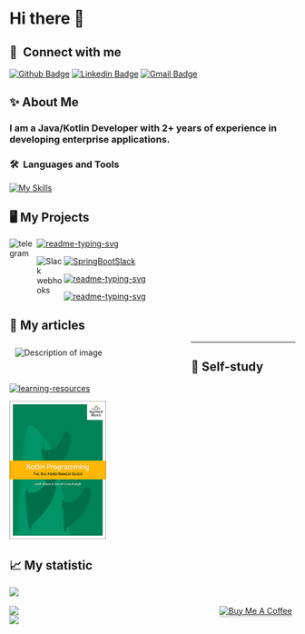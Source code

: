 # Hi there 👋

## 🔗 &nbsp;**Connect with me**

[![Github Badge](http://img.shields.io/badge/-Github-black?style=flat-square&logo=github&link=https://github.com/joleksiysurovtsev/)](https://github.com/joleksiysurovtsev/)
[![Linkedin Badge](https://img.shields.io/badge/-LinkedIn-blue?style=flat-square&logo=Linkedin&logoColor=white&link=https://www.linkedin.com/in/oleksiy-surovtsev/)](https://www.linkedin.com/in/oleksiy-surovtsev)
[![Gmail Badge](https://img.shields.io/badge/-Gmail-d14836?style=flat-square&logo=Gmail&logoColor=white&link=mailto:defcon.joleksiysurovtsev@gmail.com)](mailto:defcon.joleksiysurovtsev@gmail.com)

## ✨ About Me

### I am a Java/Kotlin Developer with 2+ years of experience in developing enterprise applications.

### 🛠️&nbsp;&nbsp;Languages&nbsp;and&nbsp;Tools

[![My Skills](https://skillicons.dev/icons?i=java,kotlin,spring,html,css,javascript,docker,git,gitlab,gradle,idea,jenkins,kubernetes,md,mysql,postgres,maven,kafka&perline=9)](https://skillicons.dev)

## 🖥️ My Projects

<p align="left">
 <img width="48" src="https://upload.wikimedia.org/wikipedia/commons/thumb/8/82/Telegram_logo.svg/2048px-Telegram_logo.svg.png" alt="telegram" align="left">
<a href="https://github.com/joleksiysurovtsev/currency-bot"><img width="270" src="https://denvercoder1-github-readme-stats.vercel.app/api/pin/?username=joleksiysurovtsev&repo=currency-bot&theme=react&bg_color=1F222E&title_color=F85D7F&hide_border=true&icon_color=F8D866&show_icons=false" alt="readme-typing-svg">   </a>
</p> 
<p align="left" >
    <img width="48" src="https://user-images.githubusercontent.com/5147537/54070671-0a173780-4263-11e9-8946-09ac0e37d8c6.png" alt="Slack webhooks" align="left">
</p>
<p align="left">
   <a href="https://github.com/joleksiysurovtsev/SpringBootSlack"><img width="270" src="https://denvercoder1-github-readme-stats.vercel.app/api/pin/?username=joleksiysurovtsev&repo=SpringBootSlack&theme=react&bg_color=1F222E&title_color=F85D7F&hide_border=true&icon_color=F8D866&show_icons=false" alt="SpringBootSlack">     </a>
</p>

<p align="left">
    <a href="https://github.com/joleksiysurovtsev/Spring-microservices-in-action"><img width="270" src="https://denvercoder1-github-readme-stats.vercel.app/api/pin/?username=joleksiysurovtsev&repo=Spring-microservices-in-action&theme=react&bg_color=1F222E&title_color=F85D7F&hide_border=true&icon_color=F8D866&show_icons=false" alt="readme-typing-svg">   </a>
</p>

<p align="left">
  <a href="https://github.com/joleksiysurovtsev/gradle-version-catalog-example"><img width="270" src="https://denvercoder1-github-readme-stats.vercel.app/api/pin/?username=joleksiysurovtsev&repo=gradle-version-catalog-example&theme=react&bg_color=1F222E&title_color=F85D7F&hide_border=true&icon_color=F8D866&show_icons=false" alt="readme-typing-svg">   </a>
</p>

## 📰 My articles

<a href="https://medium.com/@joleksiysurovtsev/gradle-version-catalog-simplifying-dependency-management-between-independent-projects-4a8e8dd2cbe0"> <img src="https://miro.medium.com/v2/resize:fit:828/format:webp/1*0jRG4hrnn18WSjxE8A5AHA.png" alt="Description of image" width="300" style="float: left; margin: 10px;">
</a>

---

## 📝 Self-study

<p align="left">
   <a href="https://github.com/joleksiysurovtsev/learning-resources"><img width="270" src="https://denvercoder1-github-readme-stats.vercel.app/api/pin/?username=joleksiysurovtsev&repo=learning-resources&theme=react&bg_color=1F222E&title_color=F85D7F&hide_border=true&icon_color=F8D866&show_icons=false" alt="learning-resources">     </a>
</p>

 <p align="left">
    <a href="https://github.com/joleksiysurovtsev/Kotlin-Programming-The-Big-Nerd-Ranch-Guide-by-Josh-Skeen-and-David-Greenhalgh">
    <img width="170" src="https://github.com/joleksiysurovtsev/Kotlin-Programming-The-Big-Nerd-Ranch-Guide-by-Josh-Skeen-and-David-Greenhalgh/blob/main/img/title.png" alt="Kotlin-Programming">     </a>
 </p>

## 📈 My statistic

![](http://github-profile-summary-cards.vercel.app/api/cards/profile-details?username=joleksiysurovtsev&theme=dracula) <br>

<a href="https://github.com/anuraghazra/github-readme-stats">
  <img align="left" width="370" src="https://github-readme-stats.vercel.app/api?username=joleksiysurovtsev&show_icons=true&theme=dracula" />
</a>
<a href="https://github.com/anuraghazra/convoychat">
  <img align="left" width="370" src="https://github-readme-stats.vercel.app/api/top-langs/?username=joleksiysurovtsev&layout=compact&theme=dracula" />
</a>


 <p align="left">
<a href="https://www.buymeacoffee.com/oleksiysur" target="_blank"><img src="https://www.buymeacoffee.com/assets/img/custom_images/orange_img.png" alt="Buy Me A Coffee" style="height: 41px !important;width: 174px !important;box-shadow: 0px 3px 2px 0px rgba(190, 190, 190, 0.5) !important;-webkit-box-shadow: 0px 3px 2px 0px rgba(190, 190, 190, 0.5) !important;" ></a>
</p>
